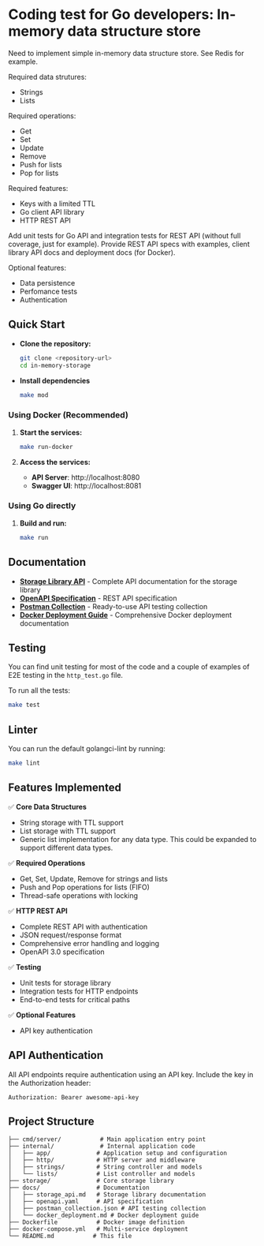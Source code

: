 # Coding test for Go developers: In-memory data structure store

Need to implement simple in-memory data structure store. See Redis for example.

Required data strutures:
- Strings
- Lists

Required operations:
- Get
- Set
- Update
- Remove
- Push for lists
- Pop for lists

Required features:
- Keys with a limited TTL
- Go client API library
- HTTP REST API

Add unit tests for Go API and integration tests for REST API (without full coverage, just for example).
Provide REST API specs with examples, client library API docs and deployment docs (for Docker).

Optional features:
- Data persistence
- Perfomance tests
- Authentication

## Quick Start

-  **Clone the repository:**
   ```bash
   git clone <repository-url>
   cd in-memory-storage
   ```
- **Install dependencies**
   ```bash
   make mod
   ```

### Using Docker (Recommended)

1. **Start the services:**
   ```bash
   make run-docker
   ```

2. **Access the services:**
   - **API Server**: http://localhost:8080
   - **Swagger UI**: http://localhost:8081

### Using Go directly

1. **Build and run:**
   ```bash
   make run
   ```

## Documentation

- **[Storage Library API](docs/storage_api.md)** - Complete API documentation for the storage library
- **[OpenAPI Specification](docs/openapi.yaml)** - REST API specification
- **[Postman Collection](docs/postman_collection.json)** - Ready-to-use API testing collection
- **[Docker Deployment Guide](docs/docker_deployment.md)** - Comprehensive Docker deployment documentation

## Testing

You can find unit testing for most of the code and a couple of examples of E2E testing in the `http_test.go` file.

To run all the tests:
```bash
make test
```

## Linter
You can run the default golangci-lint by running:
```bash
make lint
```

## Features Implemented

✅ **Core Data Structures**
- String storage with TTL support
- List storage with TTL support
- Generic list implementation for any data type. This could be expanded to support different data types.

✅ **Required Operations**
- Get, Set, Update, Remove for strings and lists
- Push and Pop operations for lists (FIFO)
- Thread-safe operations with locking

✅ **HTTP REST API**
- Complete REST API with authentication
- JSON request/response format
- Comprehensive error handling and logging
- OpenAPI 3.0 specification

✅ **Testing**
- Unit tests for storage library
- Integration tests for HTTP endpoints
- End-to-end tests for critical paths

✅ **Optional Features**
- API key authentication


## API Authentication

All API endpoints require authentication using an API key. Include the key in the Authorization header:

```
Authorization: Bearer awesome-api-key
```


## Project Structure

```
├── cmd/server/           # Main application entry point
├── internal/             # Internal application code
│   ├── app/             # Application setup and configuration
│   ├── http/            # HTTP server and middleware
│   ├── strings/         # String controller and models
│   └── lists/           # List controller and models
├── storage/             # Core storage library
├── docs/                # Documentation
│   ├── storage_api.md   # Storage library documentation
│   ├── openapi.yaml     # API specification
│   ├── postman_collection.json # API testing collection
│   └── docker_deployment.md # Docker deployment guide
├── Dockerfile           # Docker image definition
├── docker-compose.yml   # Multi-service deployment
└── README.md           # This file
```

